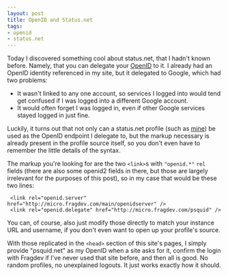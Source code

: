 ```yaml
---
layout: post
title: OpenID and Status.net
tags:
- openid
- status.net
---
```


Today I discovered something cool about status.net, that I hadn't known before. Namely, that you can delegate your [OpenID][1] to it. I already had an OpenID identity referenced in my site, but it delegated to Google, which had two problems:

 - It wasn't linked to any one account, so services I logged into would tend get confused if I was logged into a different Google account.
 - It would often forget I was logged in, even if other Google services stayed logged in just fine.

Luckily, it turns out that not only can a status.net profile (such as [mine][2]) be used as the OpenID endpoint I delegate to, but the markup necessary is already present in the profile source itself, so you don't even have to remember the little details of the syntax.

The markup you're looking for are the two `<link>`s with `"openid.*"` `rel` fields (there are also some openid2 fields in there, but those are largely irrelevant for the purposes of this post), so in my case that would be these two lines:

     <link rel="openid.server" href="http://micro.fragdev.com/main/openidserver" />
     <link rel="openid.delegate" href="http://micro.fragdev.com/psquid" />

You can, of course, also just modify those directly to match your instance URL and username, if you don't even want to open up your profile's source.

With those replicated in the `<head>` section of this site's pages, I simply provide "psquid.net" as my OpenID when a site asks for it, confirm the login with Fragdev if I've never used that site before, and then all is good. No random profiles, no unexplained logouts. It just works exactly how it should.


[1]: https://openid.net/
[2]: http://micro.fragdev.com/psquid
